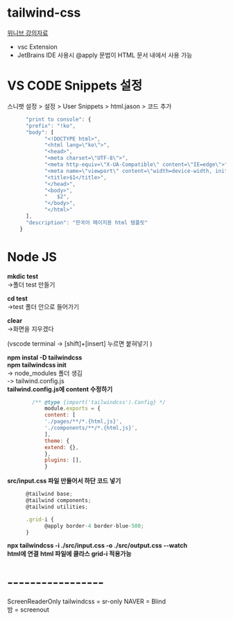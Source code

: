 # tailwind-css
[위니브 강의자료](https://www.notion.so/paullabworkspace/Tailwind-CSS-c3aebde0f224435ba615fc12e6abc843)

- vsc Extension
- JetBrains IDE 사용시 @apply 문법이 HTML 문서 내에서 사용 가능

# VS CODE Snippets 설정
스니팻 설정 > 설정 > User Snippets > html.jason > 코드 추가

```javascript
      "print to console": {
      "prefix": "!ko",
      "body": [
            "<!DOCTYPE html>",
            "<html lang=\"ko\">",
            "<head>",
            "<meta charset=\"UTF-8\">",
            "<meta http-equiv=\"X-UA-Compatible\" content=\"IE=edge\">",
            "<meta name=\"viewport\" content=\"width=device-width, initial-scale=1.0\">",
            "<title>$1</title>",
            "</head>",
            "<body>",
            "	$2",
            "</body>",
            "</html>"
      ],
      "description": "한국어 페이지용 html 템플릿"
	}
```

# Node JS
**mkdic test**  
->폴더 test 만들기

**cd test**  
->test 폴더 안으로 들어가기

**clear**  
->화면을 지우겠다

(vscode terminal -> [shift]+[insert] 누르면 붙혀넣기  )  

**npm instal -D tailwindcss**  
**npm tailwindcss init**  
-> node_modules 폴더 생김  
-> tailwind.config.js  
**tailwind.config.js에 content 수정하기**
```javascript
		/** @type {import('tailwindcss').Config} */
            module.exports = {
            content: [
            './pages/**/*.{html,js}',
            './components/**/*.{html,js}',
            ],
            theme: {
            extend: {},
            },
            plugins: [],
            }
```  

**src/input.css 파일 만들어서 하단 코드 넣기**
```javascript
      @tailwind base;
      @tailwind components;
      @tailwind utilities;

      .grid-i {
            @apply border-4 border-blue-500;
      }
```
**npx tailwindcss -i ./src/input.css -o ./src/output.css --watch**  
**html에 <link href="./output.css" rel="stylesheet"> 연결**
**html 파일에 클라스 grid-i 적용가능**

# -----------------  
ScreenReaderOnly
tailwindcss = sr-only
NAVER       = Blind  
밤          = screenout